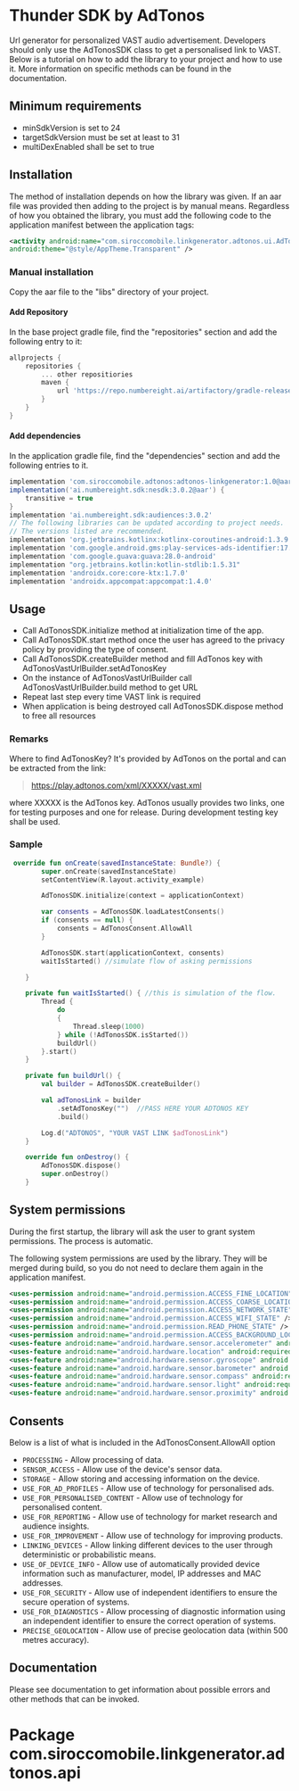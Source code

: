 # Thunder SDK by AdTonos

Url generator for personalized VAST audio advertisement.
Developers should only use the AdTonosSDK class to get a personalised link to VAST.
Below is a tutorial on how to add the library to your project and how to use it. More information on specific methods can be found in the documentation.

## Minimum requirements

* minSdkVersion is set to 24
* targetSdkVersion must be set at least to 31
* multiDexEnabled shall be set to true

## Installation

The method of installation depends on how the library was given. If an aar file was provided then adding to the project is by manual means.
Regardless of how you obtained the library, you must add the following code to the application manifest between the application tags:

```xml
<activity android:name="com.siroccomobile.linkgenerator.adtonos.ui.AdTonosActivity"
android:theme="@style/AppTheme.Transparent" />
```

### Manual installation

Copy the aar file to the "libs" directory of your project.

#### Add Repository

In the base project gradle file, find the "repositories" section and add the following entry to it:

```groovy
allprojects {
    repositories {
        ... other repositiories
        maven {
            url 'https://repo.numbereight.ai/artifactory/gradle-release-local'
        }
    }
}
```

#### Add dependencies

In the application gradle file, find the "dependencies" section and add the following entries to it.

```groovy
implementation 'com.siroccomobile.adtonos:adtonos-linkgenerator:1.0@aar'
implementation('ai.numbereight.sdk:nesdk:3.0.2@aar') {
    transitive = true
}
implementation 'ai.numbereight.sdk:audiences:3.0.2'
// The following libraries can be updated according to project needs. 
// The versions listed are recommended.
implementation 'org.jetbrains.kotlinx:kotlinx-coroutines-android:1.3.9'
implementation 'com.google.android.gms:play-services-ads-identifier:17.1.0'
implementation 'com.google.guava:guava:28.0-android'
implementation "org.jetbrains.kotlin:kotlin-stdlib:1.5.31"
implementation 'androidx.core:core-ktx:1.7.0'
implementation 'androidx.appcompat:appcompat:1.4.0'
```

## Usage

* Call AdTonosSDK.initialize method at initialization time of the app.
* Call AdTonosSDK.start method once the user has agreed to the privacy policy by providing the type of consent.
* Call AdTonosSDK.createBuilder method and fill AdTonos key with AdTonosVastUrlBuilder.setAdTonosKey
* On the instance of AdTonosVastUrlBuilder call AdTonosVastUrlBuilder.build method to get URL
* Repeat last step every time VAST link is required
* When application is being destroyed call AdTonosSDK.dispose method to free all resources

### Remarks

Where to find AdTonosKey? It's provided by AdTonos on the portal and can be extracted from
the link:

> <https://play.adtonos.com/xml/XXXXX/vast.xml>

where XXXXX is the AdTonos key. AdTonos usually provides two links, one for testing purposes and one for release. During development testing key shall be used.

### Sample

```kotlin
 override fun onCreate(savedInstanceState: Bundle?) {
        super.onCreate(savedInstanceState)
        setContentView(R.layout.activity_example)

        AdTonosSDK.initialize(context = applicationContext)

        var consents = AdTonosSDK.loadLatestConsents()
        if (consents == null) {
            consents = AdTonosConsent.AllowAll
        }

        AdTonosSDK.start(applicationContext, consents)
        waitIsStarted() //simulate flow of asking permissions

    }

    private fun waitIsStarted() { //this is simulation of the flow. 
        Thread {
            do
            {
                Thread.sleep(1000)
            } while (!AdTonosSDK.isStarted())
            buildUrl()
        }.start()
    }

    private fun buildUrl() {
        val builder = AdTonosSDK.createBuilder()

        val adTonosLink = builder
            .setAdTonosKey("")  //PASS HERE YOUR ADTONOS KEY
            .build()

        Log.d("ADTONOS", "YOUR VAST LINK $adTonosLink")
    }

    override fun onDestroy() {
        AdTonosSDK.dispose()
        super.onDestroy()
    }
```

## System permissions

During the first startup, the library will ask the user to grant system permissions. The process is automatic.

The following system permissions are used by the library. They will be merged during build, so you do not need to declare them again in the application manifest.

```xml
<uses-permission android:name="android.permission.ACCESS_FINE_LOCATION" />
<uses-permission android:name="android.permission.ACCESS_COARSE_LOCATION"/>
<uses-permission android:name="android.permission.ACCESS_NETWORK_STATE" />
<uses-permission android:name="android.permission.ACCESS_WIFI_STATE" />
<uses-permission android:name="android.permission.READ_PHONE_STATE" />
<uses-permission android:name="android.permission.ACCESS_BACKGROUND_LOCATION" />
<uses-feature android:name="android.hardware.sensor.accelerometer" android:required="true" />
<uses-feature android:name="android.hardware.location" android:required="false" />
<uses-feature android:name="android.hardware.sensor.gyroscope" android:required="false" />
<uses-feature android:name="android.hardware.sensor.barometer" android:required="false" />
<uses-feature android:name="android.hardware.sensor.compass" android:required="false" />
<uses-feature android:name="android.hardware.sensor.light" android:required="false" />
<uses-feature android:name="android.hardware.sensor.proximity" android:required="false" />
```

## Consents

Below is a list of what is included in the AdTonosConsent.AllowAll option

* `PROCESSING` - Allow processing of data.
* `SENSOR_ACCESS` - Allow use of the device's sensor data.
* `STORAGE` - Allow storing and accessing information on the device.
* `USE_FOR_AD_PROFILES` - Allow use of technology for personalised ads.
* `USE_FOR_PERSONALISED_CONTENT` - Allow use of technology for personalised content.
* `USE_FOR_REPORTING` - Allow use of technology for market research and audience insights.
* `USE_FOR_IMPROVEMENT` - Allow use of technology for improving  products.
* `LINKING_DEVICES` - Allow linking different devices to the user through deterministic or probabilistic means.
* `USE_OF_DEVICE_INFO` - Allow use of automatically provided device information such as manufacturer, model, IP addresses and MAC addresses.
* `USE_FOR_SECURITY` - Allow use of independent identifiers to ensure the secure operation of systems.
* `USE_FOR_DIAGNOSTICS` - Allow processing of diagnostic information using an independent identifier to ensure the correct operation of systems.
* `PRECISE_GEOLOCATION` - Allow use of precise geolocation data (within 500 metres accuracy).

## Documentation

Please see documentation to get information about possible errors and other methods that can be invoked.

# Package com.siroccomobile.linkgenerator.adtonos.api

